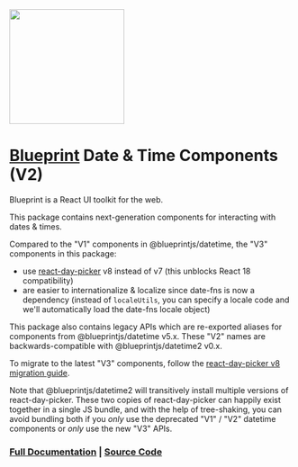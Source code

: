 <img height="204" src="https://cloud.githubusercontent.com/assets/464822/20228152/d3f36dc2-a804-11e6-80ff-51ada2d13ea7.png">

# [Blueprint](http://blueprintjs.com/) Date & Time Components (V2)

Blueprint is a React UI toolkit for the web.

This package contains next-generation components for interacting with dates & times.

Compared to the "V1" components in @blueprintjs/datetime, the "V3" components in this package:

-   use [react-day-picker](https://daypicker.dev/v8) v8 instead of v7 (this unblocks React 18 compatibility)
-   are easier to internationalize & localize since date-fns is now a dependency (instead of `localeUtils`, you can specify a locale code and we'll automatically load the date-fns locale object)

This package also contains legacy APIs which are re-exported aliases for components from @blueprintjs/datetime v5.x.
These "V2" names are backwards-compatible with @blueprintjs/datetime2 v0.x.

To migrate to the latest "V3" components, follow the [react-day-picker v8 migration guide](https://github.com/palantir/blueprint/wiki/react-day-picker-8-migration).

Note that @blueprintjs/datetime2 will transitively install multiple versions of react-day-picker.
These two copies of react-day-picker can happily exist together in a single JS bundle, and with the help of tree-shaking,
you can avoid bundling both if you _only_ use the deprecated "V1" / "V2" datetime components or _only_ use the new
"V3" APIs.

### [Full Documentation](http://blueprintjs.com/docs) | [Source Code](https://github.com/palantir/blueprint)
